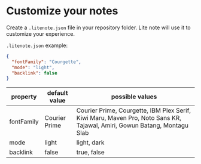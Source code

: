 # Customize your notes

Create a `.litenote.json` file in your repository folder. Lite note will use it to customize your experience.

`.litenote.json` example:

```json
{
  "fontFamily": "Courgette",
  "mode": "light",
  "backlink": false
}
```

| property   | default value | possible values                                                                              |
| ---------- | ------------- | -------------------------------------------------------------------------------------------- |
| fontFamily | Courier Prime | Courier Prime, Courgette, IBM Plex Serif, Kiwi Maru, Maven Pro, Noto Sans KR, Tajawal, Amiri, Gowun Batang, Montagu Slab |
| mode       | light         | light, dark                                                                                  |
| backlink   | false         | true, false                                                                                  |
